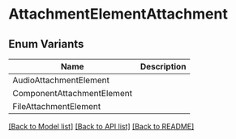 # AttachmentElementAttachment

## Enum Variants

| Name | Description |
|---- | -----|
| AudioAttachmentElement |  |
| ComponentAttachmentElement |  |
| FileAttachmentElement |  |

[[Back to Model list]](../README.md#documentation-for-models) [[Back to API list]](../README.md#documentation-for-api-endpoints) [[Back to README]](../README.md)


